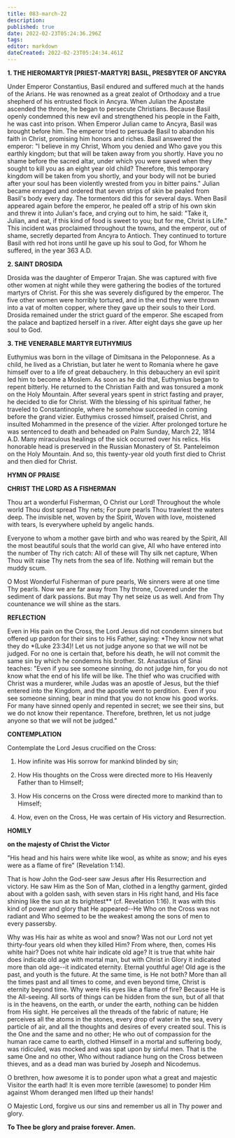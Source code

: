 ```yaml
---
title: 083-march-22
description: 
published: true
date: 2022-02-23T05:24:36.296Z
tags: 
editor: markdown
dateCreated: 2022-02-23T05:24:34.461Z
---
```



**1. THE HIEROMARTYR [PRIEST-MARTYR] BASIL, PRESBYTER OF ANCYRA**

Under Emperor Constantius, Basil endured and suffered much at the hands of the Arians. He was renowned as a great zealot of Orthodoxy and a true shepherd of his entrusted flock in Ancyra. When Julian the Apostate ascended the throne, he began to persecute Christians. Because Basil openly condemned this new evil and strengthened his people in the Faith, he was cast into prison. When Emperor Julian came to Ancyra, Basil was brought before him. The emperor tried to persuade Basil to abandon his faith in Christ, promising him honors and riches. Basil answered the emperor: "I believe in my Christ, Whom you denied and Who gave you this earthly kingdom; but that will be taken away from you shortly. Have you no shame before the sacred altar, under which you were saved when they sought to kill you as an eight year old child? Therefore, this temporary kingdom will be taken from you shortly, and your body will not be buried after your soul has been violently wrested from you in bitter pains." Julian became enraged and ordered that seven strips of skin be pealed from Basil's body every day. The tormentors did this for several days. When Basil appeared again before the emperor, he pealed off a strip of his own skin and threw it into Julian's face, and crying out to him, he said: "Take it, Julian, and eat, if this kind of food is sweet to you; but for me, Christ is Life." This incident was proclaimed throughout the towns, and the emperor, out of shame, secretly departed from Ancyra to Antioch. They continued to torture Basil with red hot irons until he gave up his soul to God, for Whom he suffered, in the year 363 A.D.

**2. SAINT DROSIDA**

Drosida was the daughter of Emperor Trajan. She was captured with five other women at night while they were gathering the bodies of the tortured martyrs of Christ. For this she was severely disfigured by the emperor. The five other women were horribly tortured, and in the end they were thrown into a vat of molten copper, where they gave up their souls to their Lord. Drosida remained under the strict guard of the emperor. She escaped from the palace and baptized herself in a river. After eight days she gave up her soul to God.

**3. THE VENERABLE MARTYR EUTHYMIUS**

Euthymius was born in the village of Dimitsana in the Peloponnese. As a child, he lived as a Christian, but later he went to Romania where he gave himself over to a life of great debauchery. In this debauchery an evil spirit led him to become a Moslem. As soon as he did that, Euthymius began to repent bitterly. He returned to the Christian Faith and was tonsured a monk on the Holy Mountain. After several years spent in strict fasting and prayer, he decided to die for Christ. With the blessing of his spiritual father, he traveled to Constantinople, where he somehow succeeded in coming before the grand vizier. Euthymius crossed himself, praised Christ, and insulted Mohammed in the presence of the vizier. After prolonged torture he was sentenced to death and beheaded on Palm Sunday, March 22, 1814 A.D. Many miraculous healings of the sick occurred over his relics. His honorable head is preserved in the Russian Monastery of St. Panteleimon on the Holy Mountain. And so, this twenty-year old youth first died to Christ and then died for Christ.



**HYMN OF PRAISE**

**CHRIST THE LORD AS A FISHERMAN**

Thou art a wonderful Fisherman, O Christ our Lord!
Throughout the whole world Thou dost spread Thy nets;
For pure pearls Thou trawlest the waters deep.
The invisible net, woven by the Spirit,
Woven with love, moistened with tears,
Is everywhere upheld by angelic hands.

Everyone to whom a mother gave birth and who was reared by the Spirit,
All the most beautiful souls that the world can give,
All who have entered into the number of Thy rich catch:
All of these will Thy silk net capture,
When Thou wilt raise Thy nets from the sea of life.
Nothing will remain but the muddy scum.

O Most Wonderful Fisherman of pure pearls,
We sinners were at one time Thy pearls.
Now we are far away from Thy throne,
Covered under the sediment of dark passions.
But may Thy net seize us as well.
And from Thy countenance we will shine as the stars.


**REFLECTION**

Even in His pain on the Cross, the Lord Jesus did not condemn sinners but offered up pardon for their sins to His Father, saying: *They know not what they do *(Luke 23:34)! Let us not judge anyone so that we will not be judged. For no one is certain that, before his death, he will not commit the same sin by which he condemns his brother. St. Anastasius of Sinai teaches: "Even if you see someone sinning, do not judge him, for you do not know what the end of his life will be like. The thief who was crucified with Christ was a murderer, while Judas was an apostle of Jesus, but the thief entered into the Kingdom, and the apostle went to perdition.  Even if you see someone sinning, bear in mind that you do not know his good works. For many have sinned openly and repented in secret; we see their sins, but we do not know their repentance. Therefore, brethren, let us not judge anyone so that we will not be judged."

**CONTEMPLATION**

Contemplate the Lord Jesus crucified on the Cross:

1.  How infinite was His sorrow for mankind blinded by sin;

1.  How His thoughts on the Cross were directed more to His Heavenly Father than to Himself;

1.  How His concerns on the Cross were directed more to mankind than to Himself;

1.  How, even on the Cross, He was certain of His victory and Resurrection.



**HOMILY**

**on the majesty of Christ the Victor**

"His head and his hairs were white like wool, as white as snow; and his eyes were as a flame of fire" (Revelation 1:14).

That is how John the God-seer saw Jesus after His Resurrection and victory. He saw Him as the Son of Man, clothed in a lengthy garment, girded about with a golden sash, with seven stars in His right hand, and His face shining like the sun at its brightest** (cf. Revelation 1:16). It was with this kind of power and glory that He appeared--He Who on the Cross was not radiant and Who seemed to be the weakest among the sons of men to every passersby. 

Why was His hair as white as wool and snow? Was not our Lord not yet thirty-four years old when they killed Him? From where, then, comes His white hair? Does not white hair indicate old age? It is true that white hair does indicate old age with mortal man, but with Christ in Glory it indicated more than old age--it indicated eternity. Eternal youthful age! Old age is the past, and youth is the future. At the same time, is He not both? More than all the times past and all times to come, and even beyond time, Christ is eternity beyond time. Why were His eyes like a flame of fire? Because He is the All-seeing. All sorts of things can be hidden from the sun, but of all that is in the heavens, on the earth, or under the earth, nothing can be hidden from His sight. He perceives all the threads of the fabric of nature; He perceives all the atoms in the stones, every drop of water in the sea, every particle of air, and all the thoughts and desires of every created soul. This is the One and the same and no other; He who out of compassion for the human race came to earth, clothed Himself in a mortal and suffering body, was ridiculed, was mocked and was spat upon by sinful men. That is the same One and no other, Who without radiance hung on the Cross between thieves, and as a dead man was buried by Joseph and Nicodemus.

O brethren, how awesome it is to ponder upon what a great and majestic Visitor the earth had! It is even more terrible (awesome) to ponder Him against Whom deranged men lifted up their hands!

O Majestic Lord, forgive us our sins and remember us all in Thy power and glory.

**To Thee be glory and praise forever. Amen.**

 
